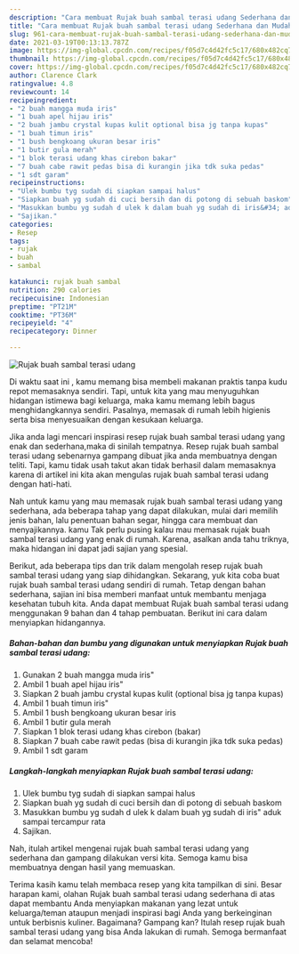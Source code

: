 ```yaml
---
description: "Cara membuat Rujak buah sambal terasi udang Sederhana dan Mudah Dibuat"
title: "Cara membuat Rujak buah sambal terasi udang Sederhana dan Mudah Dibuat"
slug: 961-cara-membuat-rujak-buah-sambal-terasi-udang-sederhana-dan-mudah-dibuat
date: 2021-03-19T00:13:13.787Z
image: https://img-global.cpcdn.com/recipes/f05d7c4d42fc5c17/680x482cq70/rujak-buah-sambal-terasi-udang-foto-resep-utama.jpg
thumbnail: https://img-global.cpcdn.com/recipes/f05d7c4d42fc5c17/680x482cq70/rujak-buah-sambal-terasi-udang-foto-resep-utama.jpg
cover: https://img-global.cpcdn.com/recipes/f05d7c4d42fc5c17/680x482cq70/rujak-buah-sambal-terasi-udang-foto-resep-utama.jpg
author: Clarence Clark
ratingvalue: 4.8
reviewcount: 14
recipeingredient:
- "2 buah mangga muda iris"
- "1 buah apel hijau iris"
- "2 buah jambu crystal kupas kulit optional bisa jg tanpa kupas"
- "1 buah timun iris"
- "1 bush bengkoang ukuran besar iris"
- "1 butir gula merah"
- "1 blok terasi udang khas cirebon bakar"
- "7 buah cabe rawit pedas bisa di kurangin jika tdk suka pedas"
- "1 sdt garam"
recipeinstructions:
- "Ulek bumbu tyg sudah di siapkan sampai halus"
- "Siapkan buah yg sudah di cuci bersih dan di potong di sebuah baskom"
- "Masukkan bumbu yg sudah d ulek k dalam buah yg sudah di iris&#34; aduk sampai tercampur rata"
- "Sajikan."
categories:
- Resep
tags:
- rujak
- buah
- sambal

katakunci: rujak buah sambal 
nutrition: 290 calories
recipecuisine: Indonesian
preptime: "PT21M"
cooktime: "PT36M"
recipeyield: "4"
recipecategory: Dinner

---
```



![Rujak buah sambal terasi udang](https://img-global.cpcdn.com/recipes/f05d7c4d42fc5c17/680x482cq70/rujak-buah-sambal-terasi-udang-foto-resep-utama.jpg)

Di waktu  saat ini , kamu memang bisa membeli makanan praktis tanpa kudu repot memasaknya sendiri. Tapi, untuk kita yang mau menyuguhkan hidangan istimewa bagi keluarga, maka kamu memang lebih bagus menghidangkannya sendiri. Pasalnya, memasak di rumah lebih higienis serta bisa menyesuaikan dengan kesukaan keluarga.

Jika anda lagi mencari inspirasi resep rujak buah sambal terasi udang yang enak dan sederhana,maka di sinilah tempatnya. Resep rujak buah sambal terasi udang  sebenarnya gampang dibuat jika anda membuatnya dengan teliti. Tapi, kamu tidak usah takut akan tidak berhasil dalam memasaknya 
karena di artikel ini kita akan mengulas rujak buah sambal terasi udang dengan hati-hati.  



Nah untuk kamu yang mau memasak rujak buah sambal terasi udang yang sederhana, ada beberapa tahap yang dapat dilakukan, mulai dari memilih jenis bahan, lalu penentuan bahan segar, hingga cara membuat dan menyajikannya. kamu Tak perlu pusing kalau mau memasak rujak buah sambal terasi udang yang enak di rumah. Karena, asalkan anda  tahu triknya, maka hidangan ini dapat jadi sajian yang spesial.

Berikut, ada beberapa tips dan trik dalam mengolah resep rujak buah sambal terasi udang yang siap dihidangkan. Sekarang, yuk kita coba buat rujak buah sambal terasi udang sendiri di rumah. Tetap dengan bahan sederhana, sajian ini bisa memberi manfaat untuk membantu menjaga kesehatan tubuh kita. Anda dapat membuat Rujak buah sambal terasi udang menggunakan 9 bahan dan 4 tahap pembuatan. Berikut ini cara dalam menyiapkan hidangannya.

<!--inarticleads1-->

##### Bahan-bahan dan bumbu yang digunakan untuk menyiapkan Rujak buah sambal terasi udang:

1. Gunakan 2 buah mangga muda iris&#34;
1. Ambil 1 buah apel hijau iris&#34;
1. Siapkan 2 buah jambu crystal kupas kulit (optional bisa jg tanpa kupas)
1. Ambil 1 buah timun iris&#34;
1. Ambil 1 bush bengkoang ukuran besar iris
1. Ambil 1 butir gula merah
1. Siapkan 1 blok terasi udang khas cirebon (bakar)
1. Siapkan 7 buah cabe rawit pedas (bisa di kurangin jika tdk suka pedas)
1. Ambil 1 sdt garam




<!--inarticleads2-->

##### Langkah-langkah menyiapkan Rujak buah sambal terasi udang:

1. Ulek bumbu tyg sudah di siapkan sampai halus
1. Siapkan buah yg sudah di cuci bersih dan di potong di sebuah baskom
1. Masukkan bumbu yg sudah d ulek k dalam buah yg sudah di iris&#34; aduk sampai tercampur rata
1. Sajikan.




Nah, itulah artikel mengenai  rujak buah sambal terasi udang  yang sederhana dan gampang dilakukan versi kita. Semoga kamu bisa membuatnya dengan hasil yang memuaskan. 

Terima kasih kamu telah membaca resep yang kita tampilkan di sini. Besar harapan kami, olahan  Rujak buah sambal terasi udang sederhana di atas dapat membantu Anda menyiapkan makanan yang lezat untuk keluarga/teman ataupun menjadi inspirasi bagi Anda yang berkeinginan untuk berbisnis kuliner. Bagaimana? Gampang kan? Itulah resep rujak buah sambal terasi udang yang bisa Anda lakukan di rumah. Semoga bermanfaat dan selamat mencoba!

